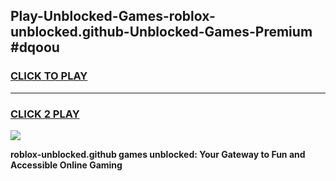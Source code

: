 
## Play-Unblocked-Games-roblox-unblocked.github-Unblocked-Games-Premium #dqoou
<h3>
<a href="https://premium.freeplayer.one?title=roblox-unblocked.github&ref=12M">CLICK TO PLAY</a></h3>
<hr>

<h3>
<a href="https://premium.freeplayer.one?title=roblox-unblocked.github&ref=12M">CLICK 2 PLAY</a>
  
</h3>

<a href="https://premium.freeplayer.one?title=roblox-unblocked.github&ref=12M"><img src="https://clearcache.store/games.png"></a>


**roblox-unblocked.github games unblocked: Your Gateway to Fun and Accessible Online Gaming**
